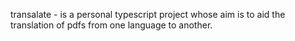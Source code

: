 transalate - is a personal typescript project whose aim is to aid the translation of pdfs from one language to another.
